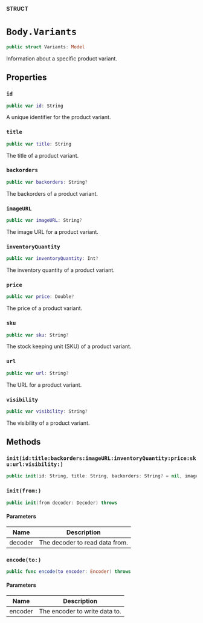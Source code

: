 **STRUCT**

# `Body.Variants`

```swift
public struct Variants: Model
```

Information about a specific product variant.

## Properties
### `id`

```swift
public var id: String
```

A unique identifier for the product variant.

### `title`

```swift
public var title: String
```

The title of a product variant.

### `backorders`

```swift
public var backorders: String?
```

The backorders of a product variant.

### `imageURL`

```swift
public var imageURL: String?
```

The image URL for a product variant.

### `inventoryQuantity`

```swift
public var inventoryQuantity: Int?
```

The inventory quantity of a product variant.

### `price`

```swift
public var price: Double?
```

The price of a product variant.

### `sku`

```swift
public var sku: String?
```

The stock keeping unit (SKU) of a product variant.

### `url`

```swift
public var url: String?
```

The URL for a product variant.

### `visibility`

```swift
public var visibility: String?
```

The visibility of a product variant.

## Methods
### `init(id:title:backorders:imageURL:inventoryQuantity:price:sku:url:visibility:)`

```swift
public init(id: String, title: String, backorders: String? = nil, imageURL: String? = nil, inventoryQuantity: Int? = nil, price: Double? = nil, sku: String? = nil, url: String? = nil, visibility: String? = nil)
```

### `init(from:)`

```swift
public init(from decoder: Decoder) throws
```

#### Parameters

| Name | Description |
| ---- | ----------- |
| decoder | The decoder to read data from. |

### `encode(to:)`

```swift
public func encode(to encoder: Encoder) throws
```

#### Parameters

| Name | Description |
| ---- | ----------- |
| encoder | The encoder to write data to. |
